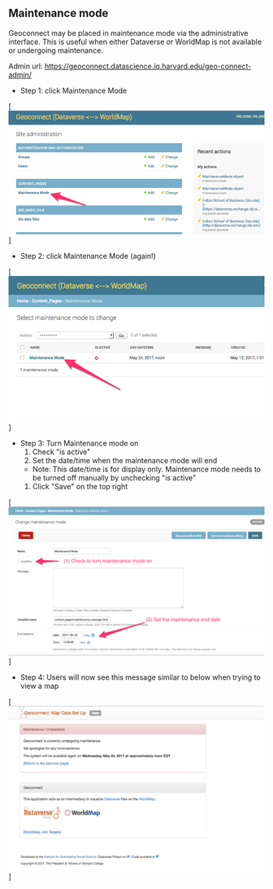 

## Maintenance mode

Geoconnect may be placed in maintenance mode via the administrative interface.  This is useful when either Dataverse or WorldMap is not available or undergoing maintenance.

Admin url: https://geoconnect.datascience.iq.harvard.edu/geo-connect-admin/

  - Step 1: click Maintenance Mode

[![admin page 1](readme_imgs/maint_mode_01.png?raw=true "admin page 1")]

  - Step 2: click Maintenance Mode (again!)

[![admin page 2](readme_imgs/maint_mode_02.png?raw=true "admin page 2")]

  - Step 3: Turn Maintenance mode on
    1. Check "is active"
    1. Set the date/time when the maintenance mode will end
      - Note: This date/time is for display only.  Maintenance mode needs to be turned off manually by unchecking "is active"
    1. Click "Save" on the top right
             
[![admin page 3](readme_imgs/maint_mode_03.png?raw=true "admin page 3")]

   - Step 4: Users will now see this message similar to below when trying to view a map

[![admin page 4](readme_imgs/maint_mode_04.png?raw=true "admin page 4")]
